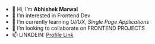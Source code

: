 - 👋 Hi, I’m **Abhishek Marwal** 
- 👀 I’m interested in Frontend Dev
- 🌱 I’m currently learning *UI/UX*, *Single Page Applications*
- 💞️ I’m looking to collaborate on FRONTEND PROJECTS
- 📫 LINKDEIN: [Profile Link](www.linkedin.com/in/abhishek-marwal-4772001a1)



<!---
marwalabhi/marwalabhi is a ✨ special ✨ repository because its `README.md` (this file) appears on your GitHub profile.
You can click the Preview link to take a look at your changes.
--->

